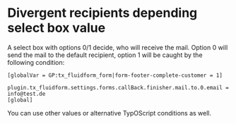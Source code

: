 # Divergent recipients depending select box value

A select box with options 0/1 decide, who will receive the mail. Option 0 will send the mail to the default recipient, option 1 will be caught by the following condition:

```typo3_typoscript
[globalVar = GP:tx_fluidform_form|form-footer-complete-customer = 1]
	plugin.tx_fluidform.settings.forms.callBack.finisher.mail.to.0.email = info@test.de
[global]
```

You can use other values or alternative TypOScript conditions as well.
